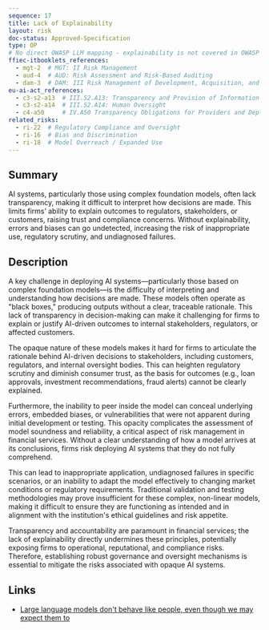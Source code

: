 ```yaml
---
sequence: 17
title: Lack of Explainability
layout: risk
doc-status: Approved-Specification
type: OP
# No direct OWASP LLM mapping - explainability is not covered in OWASP LLM Top 10
ffiec-itbooklets_references:
  - mgt-2  # MGT: II Risk Management
  - aud-4  # AUD: Risk Assessment and Risk-Based Auditing
  - dam-3  # DAM: III Risk Management of Development, Acquisition, and Maintenance
eu-ai-act_references:
  - c3-s2-a13  # III.S2.A13: Transparency and Provision of Information to Deployers
  - c3-s2-a14  # III.S2.A14: Human Oversight
  - c4-a50     # IV.A50 Transparency Obligations for Providers and Deployers of Certain AI Systems
related_risks:
  - ri-22  # Regulatory Compliance and Oversight
  - ri-16  # Bias and Discrimination
  - ri-18  # Model Overreach / Expanded Use
---
```


## Summary

AI systems, particularly those using complex foundation models, often lack transparency, making it difficult to interpret how decisions are made. This limits firms’ ability to explain outcomes to regulators, stakeholders, or customers, raising trust and compliance concerns. Without explainability, errors and biases can go undetected, increasing the risk of inappropriate use, regulatory scrutiny, and undiagnosed failures.

## Description

A key challenge in deploying AI systems—particularly those based on complex foundation models—is the difficulty of interpreting and understanding how decisions are made. These models often operate as "black boxes," producing outputs without a clear, traceable rationale. This lack of transparency in decision-making can make it challenging for firms to explain or justify AI-driven outcomes to internal stakeholders, regulators, or affected customers.

The opaque nature of these models makes it hard for firms to articulate the rationale behind AI-driven decisions to stakeholders, including customers, regulators, and internal oversight bodies. This can heighten regulatory scrutiny and diminish consumer trust, as the basis for outcomes (e.g., loan approvals, investment recommendations, fraud alerts) cannot be clearly explained.

Furthermore, the inability to peer inside the model can conceal underlying errors, embedded biases, or vulnerabilities that were not apparent during initial development or testing. This opacity complicates the assessment of model soundness and reliability, a critical aspect of risk management in financial services. Without a clear understanding of how a model arrives at its conclusions, firms risk deploying AI systems that they do not fully comprehend.

This can lead to inappropriate application, undiagnosed failures in specific scenarios, or an inability to adapt the model effectively to changing market conditions or regulatory requirements. Traditional validation and testing methodologies may prove insufficient for these complex, non-linear models, making it difficult to ensure they are functioning as intended and in alignment with the institution's ethical guidelines and risk appetite.

Transparency and accountability are paramount in financial services; the lack of explainability directly undermines these principles, potentially exposing firms to operational, reputational, and compliance risks. Therefore, establishing robust governance and oversight mechanisms is essential to mitigate the risks associated with opaque AI systems.

## Links

* [Large language models don't behave like people, even though we may expect them to](https://techxplore.com/news/2024-07-large-language-dont-people.html)
